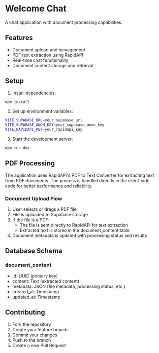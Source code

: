 # Welcome Chat

A chat application with document processing capabilities.

## Features

- Document upload and management
- PDF text extraction using RapidAPI
- Real-time chat functionality
- Document content storage and retrieval

## Setup

1. Install dependencies:
```bash
npm install
```

2. Set up environment variables:
```bash
VITE_SUPABASE_URL=your_supabase_url
VITE_SUPABASE_ANON_KEY=your_supabase_anon_key
VITE_RAPIDAPI_KEY=your_rapidapi_key
```

3. Start the development server:
```bash
npm run dev
```

## PDF Processing

The application uses RapidAPI's PDF to Text Converter for extracting text from PDF documents. The process is handled directly in the client-side code for better performance and reliability.

### Document Upload Flow

1. User selects or drags a PDF file
2. File is uploaded to Supabase storage
3. If the file is a PDF:
   - The file is sent directly to RapidAPI for text extraction
   - Extracted text is stored in the document_content table
4. Document metadata is updated with processing status and results

## Database Schema

### document_content
- id: UUID (primary key)
- content: Text (extracted content)
- metadata: JSON (file metadata, processing status, etc.)
- created_at: Timestamp
- updated_at: Timestamp

## Contributing

1. Fork the repository
2. Create your feature branch
3. Commit your changes
4. Push to the branch
5. Create a new Pull Request
